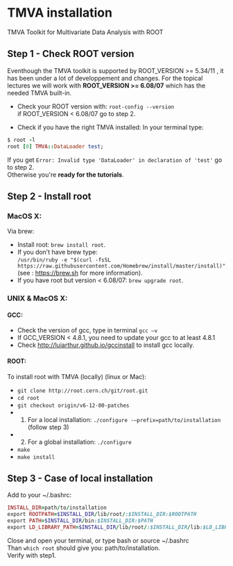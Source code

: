 # TMVA installation  
 TMVA Toolkit for Multivariate Data Analysis with ROOT
  
## Step 1 - Check ROOT version
Eventhough the TMVA toolkit is supported by ROOT_VERSION >= 5.34/11 , it has been under a lot of developpement and changes.
For the topical lectures we will work with **ROOT_VERSION >= 6.08/07** which has the needed TMVA built-in.

- Check your ROOT version with: `root-config --version`  
if ROOT_VERSION < 6.08/07 go to step 2.  
  
- Check if you have the right TMVA installed:
In your terminal type:  
```ruby
$ root -l
root [0] TMVA::DataLoader test;
```
If you get `Error: Invalid type 'DataLoader' in declaration of 'test'` go to step 2.  
Otherwise you're **ready for the tutorials**.

## Step 2 - Install root
### MacOS X:
Via brew:
- Install root: `brew install root`.  
- If you don’t have brew type:  
`/usr/bin/ruby -e "$(curl -fsSL https://raw.githubusercontent.com/Homebrew/install/master/install)"` 
(see : https://brew.sh for more information).  
- If you have root but version < 6.08/07: `brew upgrade root`. 
  
### UNIX & MacOS X: 
#### GCC:
- Check the version of gcc, type in terminal `gcc —v`  
- If GCC_VERSION < 4.8.1, you need to update your gcc to at least 4.8.1  
- Check http://luiarthur.github.io/gccinstall to install gcc locally.  

#### ROOT:
To install root with TMVA (locally) (linux or Mac):  
- `git clone http://root.cern.ch/git/root.git`  
- `cd root` 
- `git checkout origin/v6-12-00-patches`
- 1. For a local installation: `./configure -—prefix=path/to/installation` (follow step 3)  
- 2. For a global installation: `./configure`  
- `make`  
- `make install`  
  
## Step 3 - Case of local installation
Add to your ~/.bashrc:
```ruby
INSTALL_DIR=path/to/installation
export ROOTPATH=$INSTALL_DIR/lib/root/:$INSTALL_DIR:$ROOTPATH
export PATH=$INSTALL_DIR/bin:$INSTALL_DIR:$PATH
export LD_LIBRARY_PATH=$INSTALL_DIR/lib/root/:$INSTALL_DIR/lib:$LD_LIBRARY_PATH
```
Close and open your terminal, or type bash or source ~/.bashrc  
Than `which root` should give you: path/to/installation.  
Verify with step1.
